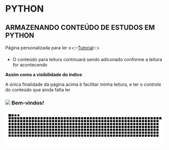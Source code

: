 # PYTHON

## ARMAZENANDO CONTEÚDO DE ESTUDOS EM PYTHON

Página personalizada para ler o 👉[Tutorial](https://mlssystem.github.io/python/)👈

* O conteúdo para leitura continuará sendo adiconado conforme a leitura for acontecendo

**Assim como a visibilidade do índice**  

A única finalidade da página acima é facilitar minha leitura, e ter o controle do conteúdo que ainda falta ler

<h3><img src="https://emojis.slackmojis.com/emojis/images/1450372448/149/sonic.gif?1450372448" width="78"/> Bem-vindos!</h3>

![Snake animation](https://github.com/mlssystem/mlssystem/blob/main/snake-animation.svg)
